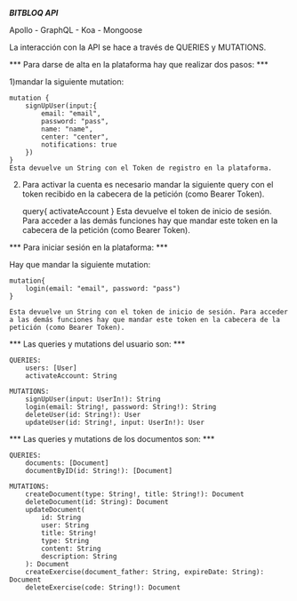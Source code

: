 ***BITBLOQ API***

Apollo - GraphQL - Koa - Mongoose

La interacción con la API se hace a través de QUERIES y MUTATIONS.


*** Para darse de alta en la plataforma hay que realizar dos pasos: ***

1)mandar la siguiente mutation:

    mutation {
        signUpUser(input:{
            email: "email",
            password: "pass",
            name: "name",
            center: "center",
            notifications: true
        })
    }
    Esta devuelve un String con el Token de registro en la plataforma.

2) Para activar la cuenta es necesario mandar la siguiente query con el token recibido en la cabecera de la petición (como Bearer Token).

    query{
        activateAccount
    }
    Esta devuelve el token de inicio de sesión. Para acceder a las demás funciones hay que mandar este token en la cabecera de la petición (como Bearer Token).


*** Para iniciar sesión en la plataforma: ***

Hay que mandar la siguiente mutation: 

    mutation{
        login(email: "email", password: "pass")
    }

    Esta devuelve un String con el token de inicio de sesión. Para acceder a las demás funciones hay que mandar este token en la cabecera de la petición (como Bearer Token).


*** Las queries y mutations del usuario son: ***

    QUERIES:
        users: [User]
        activateAccount: String

    MUTATIONS:
        signUpUser(input: UserIn!): String
        login(email: String!, password: String!): String
        deleteUser(id: String!): User
        updateUser(id: String!, input: UserIn!): User

*** Las queries y mutations de los documentos son: ***   

    QUERIES:
        documents: [Document]
        documentByID(id: String!): [Document]   
    
    MUTATIONS:
        createDocument(type: String!, title: String!): Document
        deleteDocument(id: String): Document
        updateDocument(
            id: String
            user: String
            title: String!
            type: String
            content: String
            description: String
        ): Document
        createExercise(document_father: String, expireDate: String): Document
        deleteExercise(code: String!): Document





